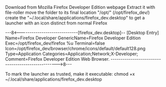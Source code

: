 Download from Mozilla Firefox Developer Edition webpage
Extract it with file-roller
move the folder to its final location "/opt/"   (/opt/firefox_dev/)
create the "~/.local/share/applications/firefox_dev.desktop" to get a launcher with an icon distinct from normal Firefox

---8<-----------------------------[firefox_dev.desktop]--
[Desktop Entry]
Name=Firefox Developer 
GenericName=Firefox Developer Edition
Exec=/opt/firefox_dev/firefox %u
Terminal=false
Icon=/opt/firefox_dev/browser/chrome/icons/default/default128.png
Type=Application
Categories=Application;Network;X-Developer;
Comment=Firefox Developer Edition Web Browser.
--------------------------------------------------->8---

To mark the launcher as trusted, make it executable: chmod +x ~/.local/share/applications/firefox_dev.desktop

